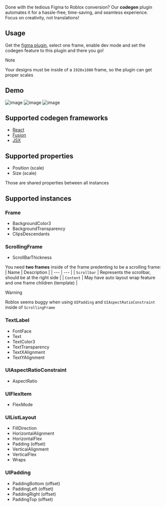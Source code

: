 Done with the tedious Figma to Roblox conversion? Our **codegen** plugin automates it for a hassle-free, time-saving, and seamless experience. Focus on creativity, not translations!

## Usage

Get the [figma plugin](https://www.figma.com/community/plugin/1259633080534983873/Figblox), select one frame, enable dev mode and set the codegen feature to this plugin and there you go!

> [!NOTE]
> Your designs must be inside of a `1920x1080` frame, so the plugin can get proper scales

## Demo
![image](https://github.com/lopi-py/figblox/assets/70210066/1d2fb315-7c85-441b-b5ae-fbc5dcad40bc)
![image](https://github.com/lopi-py/figblox/assets/70210066/8852fe42-fc24-40ed-ac21-66c2317c456f)
![image](https://github.com/lopi-py/figblox/assets/70210066/03f2a95e-8801-4f8a-8539-39a07e56036e)

## Supported codegen frameworks
* [React](https://github.com/jsdotlua/react-lua)
* [Fusion](https://elttob.uk/Fusion/0.2/)
* [JSX](https://roblox-ts.com/docs/guides/roact-jsx)

## Supported properties

- Position (scale)
- Size (scale)

Those are shared properties between all instances

## Supported instances

### Frame

- BackgroundColor3
- BackgroundTransparency
- ClipsDescendants

### ScrollingFrame

- ScrollBarThickness

You need **two frames** inside of the frame predenting to be a scrolling frame:
| Name | Description |
| --- | --- |
| `Scrollbar` | Represents the scrollbar, should be at the right side |
| `Content` | May have auto layout wrap feature and one frame children (template) |

> [!WARNING]
> Roblox seems buggy when using `UIPadding` and `UIAspectRatioConstraint` inside of `ScrollingFrame`

### TextLabel

- FontFace
- Text
- TextColor3
- TextTransparency
- TextXAlignment
- TextYAlignment

### UIAspectRatioConstraint

- AspectRatio

### UIFlexItem

- FlexMode

### UIListLayout

- FillDirection
- HorizontalAlignment
- HorizontalFlex
- Padding (offset)
- VerticalAlignment
- VerticalFlex
- Wraps

### UIPadding

- PaddingBottom (offset)
- PaddingLeft (offset)
- PaddingRight (offset)
- PaddingTop (offset)
